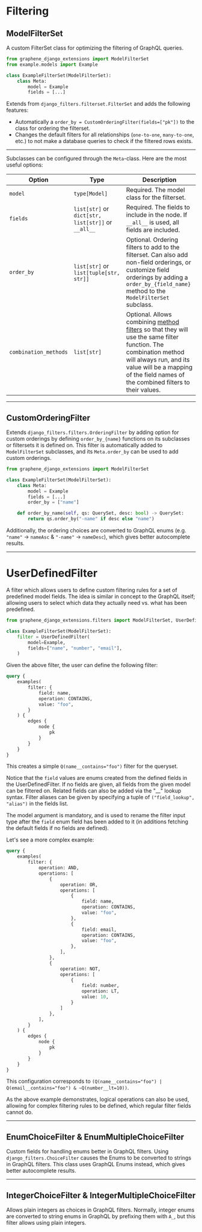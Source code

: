 # Filtering

## ModelFilterSet

A custom FilterSet class for optimizing the filtering of GraphQL queries.

```python
from graphene_django_extensions import ModelFilterSet
from example.models import Example

class ExampleFilterSet(ModelFilterSet):
    class Meta:
        model = Example
        fields = [...]
```

Extends from `django_filters.filterset.FilterSet` and adds the following features:

- Automatically a `order_by = CustomOrderingFilter(fields=["pk"])` to the class for ordering the filterset.
- Changes the default filters for all relationships (`one-to-one`, `many-to-one`, etc.) to not make a database
  queries to check if the filtered rows exists.

---

Subclasses can be configured through the `Meta`-class. Here are the most useful options:

| Option                | Type                                               | Description                                                                                                                                                                                                                     |
|-----------------------|----------------------------------------------------|---------------------------------------------------------------------------------------------------------------------------------------------------------------------------------------------------------------------------------|
| `model`               | `type[Model]`                                      | Required. The model class for the filterset.                                                                                                                                                                                    |
| `fields`              | `list[str]` or `dict[str, list[str]]` or `__all__` | Required. The fields to include in the node. If `__all__` is used, all fields are included.                                                                                                                                     |
| `order_by`            | `list[str]` or `list[tuple[str, str]]`             | Optional. Ordering filters to add to the filterset. Can also add non-field orderings, or customize field orderings by adding a `order_by_{field_name}` method to the `ModelFilterSet` subclass.                                 |
| `combination_methods` | `list[str]`                                        | Optional. Allows combining [method filters] so that they will use the same filter function. The combination method will always run, and its value will be a mapping of the field names of the combined filters to their values. |

---

## CustomOrderingFilter

Extends `django_filters.filters.OrderingFilter` by adding option for custom orderings
by defining `order_by_{name}` functions on its subclasses or filtersets it is defined on.
This filter is automatically added to `ModelFilterSet` subclasses, and its `Meta.order_by`
can be used to add custom orderings.

```python
from graphene_django_extensions import ModelFilterSet

class ExampleFilterSet(ModelFilterSet):
    class Meta:
        model = Example
        fields = [...]
        order_by = ["name"]

    def order_by_name(self, qs: QuerySet, desc: bool) -> QuerySet:
        return qs.order_by("-name" if desc else "name")
```

Additionally, the ordering choices are converted to GraphQL enums (e.g. `"name"` -> `nameAsc`
& `"-name"` -> `nameDesc`), which gives better autocomplete results.

---

# UserDefinedFilter

A filter which allows users to define custom filtering rules for a set of predefined model fields.
The idea is similar in concept to the GraphQL itself; allowing users to select which data they actually
need vs. what has been predefined.

```python
from graphene_django_extensions.filters import ModelFilterSet, UserDefinedFilter

class ExampleFilterSet(ModelFilterSet):
    filter = UserDefinedFilter(
        model=Example,
        fields=["name", "number", "email"],
    )
```

Given the above filter, the user can define the following filter:

```graphql
query {
    examples(
        filter: {
            field: name,
            operation: CONTAINS,
            value: "foo",
        }
    ) {
        edges {
            node {
                pk
            }
        }
    }
}
```

This creates a simple `Q(name__contains="foo")` filter for the queryset.

Notice that the `field` values are enums created from the defined fields in the UserDefinedFilter.
If no fields are given, all fields from the given model can be filtered on. Related fields can also be
added via the "__" lookup syntax. Filter aliases can be given by specifying a tuple of
`("field_lookup", "alias")` in the fields list.

The model argument is mandatory, and is used to rename the filter input type after the `field` enum field
has been added to it (in additions fetching the default fields if no fields are defined).

Let's see a more complex example:

```graphql
query {
    examples(
        filter: {
            operation: AND,
            operations: [
                {
                    operation: OR,
                    operations: [
                        {
                            field: name,
                            operation: CONTAINS,
                            value: "foo",
                        },
                        {
                            field: email,
                            operation: CONTAINS,
                            value: "foo",
                        },
                    ],
                },
                {
                    operation: NOT,
                    operations: [
                        {
                            field: number,
                            operation: LT,
                            value: 10,
                        }
                    ]
                },
            ],
        }
    ) {
        edges {
            node {
                pk
            }
        }
    }
}
```

This configuration corresponds to `(Q(name__contains="foo") | Q(email__contains="foo") & ~Q(number__lt=10))`.

As the above example demonstrates, logical operations can also be used, allowing for complex
filtering rules to be defined, which regular filter fields cannot do.

---

## EnumChoiceFilter & EnumMultipleChoiceFilter

Custom fields for handling enums better in GraphQL filters.
Using `django_filters.ChoiceFilter` causes the Enums to be converted to strings in GraphQL filters.
This class uses GraphQL Enums instead, which gives better autocomplete results.

---

## IntegerChoiceFilter & IntegerMultipleChoiceFilter

Allows plain integers as choices in GraphQL filters. Normally, integer enums are converted
to string enums in GraphQL by prefixing them with `A_`, but this filter allows using plain integers.

[method filters]: https://django-filter.readthedocs.io/en/stable/guide/usage.html#customize-filtering-with-filter-method
